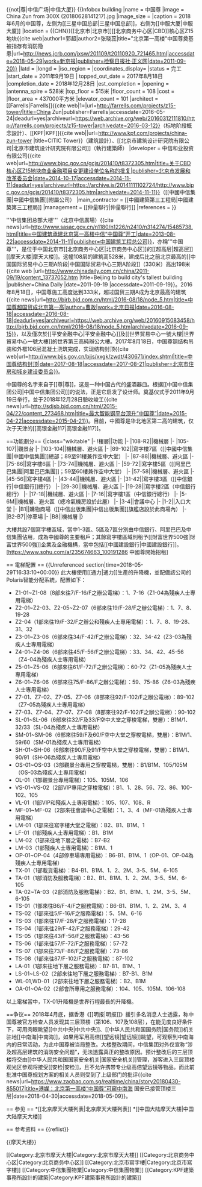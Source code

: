 {{not|尊|中信广场|中信大厦}}
{{Infobox building
|name        = 中国尊
|image              = China Zun from 300X (20180628141217).jpg
|image_size         = 
|caption            = 2018年6月的中国尊，左侧为[[三星中国总部|三星中国总部]]，右侧为[[中服大厦|中服大厦]]
|location           = {{CHN}}[[北京市|北京市]][[北京商务中心区|CBD]]核心区Z15地块<ref>{{cite web|author1=郭超|author2=张晓蕊|title="北京第一高楼"中国尊奠基 被指存有消防隐患|url=http://news.jcrb.com/jxsw/201109/t20110920_721465.html|accessdate=2018-05-29|work=新京报|publisher=检察日报社·正义网|date=2011-09-20}}</ref>
|latd               = 
|longd              = 
|iso_region         = 
|coordinates_display= 
|status             = 完工
|start_date         = 2011年9月19日
| topped_out_date   = 2017年8月18日
|completion_date    = 2018年12月28日
|est_completion     = 
|opening            =
|antenna_spire      = 528米
|top_floor          = 515米
|floor_count        = 108
|cost               = 
|floor_area         = 437000平方米
|elevator_count     = 101
|architect          = [[Farrells|Farrells]]<ref>{{cite web|1=|url=http://farrells.com/projects/z15-tower/|title=China Zun|publisher=Farrells|accessdate=2016-05-24|deadurl=yes|archiveurl=https://web.archive.org/web/20160312111810/http://farrells.com/projects/z15-tower|archivedate=2016-03-12}}</ref>（标地阶段概念設計）、[[KPF|KPF]]<ref>{{cite web||url=http://www.kpf.com/projects/china-zun-tower |title=CITIC Tower}}</ref>（建筑設計）、[[北京市建筑设计研究院有限公司|北京市建筑设计研究院有限公司]]（執行建築師）
|developer          = 中信和业投资有限公司<ref>{{cite web|url=http://www.bjpc.gov.cn/gcjs/201410/t8372305.htm|title=关于CBD核心区Z15地块商业金融项目变更建设单位名称的批复|publisher=北京市发展和改革委员会|date=2014-10-17|accessdate=2014-11-11|deadurl=yes|archiveurl=https://archive.is/20141111102724/http://www.bjpc.gov.cn/gcjs/201410/t8372305.htm|archivedate=2014-11-11}}</ref>（[[中國中信集團|中國中信集團]]附屬公司）
|main_contractor    = [[中國建築第三工程局|中國建築第三工程局]]
|management         = [[仲量聯行|仲量聯行]]
|references         =
}}

'''中信集团总部大楼'''（北京中信廣場）<ref>{{cite news|url=http://www.sasac.gov.cn/n1180/n1226/n2410/n314274/15485738.html|title=中国建筑承建北京第一高楼中信“中国尊”开工|date=2013-08-22|accessdate=2014-11-11|publisher=中国建筑工程总公司}}</ref>，亦稱'''中国尊'''，是位于中国北京市[[北京商务中心区|北京商务中心区]]的[[超高层|超高层]][[摩天大楼|摩天大楼]]。这幢108层的建筑高528米，建成后比之前北京最高的[[中国国际贸易中心三期A阶段|中国国际贸易中心三期A阶段]]（330米）高出198米<ref name=Xinhua>{{cite web |url=http://www.chinadaily.com.cn/china/2011-09/19/content_13737052.htm |title=Beijing to build city's tallest building |publisher=China Daily |date=2011-09-19 |accessdate=2011-09-19}}</ref>。2016年8月18日，中国尊施工高度达到333米，超过国贸三期A成为北京最高的建筑<ref>{{cite news|url=http://bjrb.bjd.com.cn/html/2016-08/18/node_5.htm|title=中国尊超国贸成北京第一高|author=曹政|work=北京日报|date=2016-08-18|accessdate=2016-08-18|deadurl=yes|archiveurl=https://web.archive.org/web/20160915083458/http://bjrb.bjd.com.cn/html/2016-08/18/node_5.htm|archivedate=2016-09-15}}</ref>，以及僅次於[[平安金融中心|平安金融中心]]及[[世界貿易中心一號大樓|世界貿易中心一號大樓]]的世界第三高純辦公大樓。2017年8月18日，中国尊钢结构吊装和外框106层混凝土浇筑完成，实现结构封顶<ref>{{cite web|url=http://www.bjjs.gov.cn/bjjs/xxgk/zwdt/430671/index.shtml|title=中国尊结构封顶|date=2017-08-18|accessdate=2017-08-21|publisher=北京市住房和城乡建设委员会}}</ref>。

中国尊的名字来自于[[尊|尊]]，这是一种中国古代的盛酒器皿。根据[[中国中信集团公司|中国中信集团公司]]的说法，正是它启发了设计师。奠基仪式于2011年9月19日举行，並于2018年12月28日驗收竣工<ref>{{cite news|url=http://sdjsb.bjd.com.cn/html/2015-04/22/content_273468.htm|title=最大智能钢平台顶升“中国尊”|date=2015-04-22|accessdate=2015-04-21}}</ref>。目前，中國尊是华北地区第二高的建筑，仅次于天津的[[高银金融117|高银金融117]]。

==功能劃分==
{|class="wikitable"
|-
!樓層||功能
|-
|108-R2||機械層
|-
|105-107||觀景台
|-
|103-104||機械層、避火區
|-
|89-102||寫字樓7區（[[中國中信集團|中國中信集團]]總部；89至91樓兼作空中大堂）
|-
|87-88||機械層、避火區
|-
|75-86||寫字樓6區
|-
|73-74||機械層、避火區
|-
|59-72||寫字樓5區（[[阿里巴巴集團|阿里巴巴集團]]；59至60樓兼作空中大堂）
|-
|57-58||機械層、避火區
|-
|45-56||寫字樓4區
|-
|43-44||機械層、避火區
|-
|31-42||寫字樓3區（[[中信銀行|中信銀行]]總行）
|-
|29-30||機械層、避火區
|-
|19-28||寫字樓2區（中信銀行總行）
|-
|17-18||機械層、避火區
|-
|7-16||寫字樓1區（中信銀行總行）
|-
|5-6M||機械層、避火區（總冷氣機房設於此層）
|-
|3-4||會議中心
|-
|1-2||入口大堂
|-
|B1||購物商場（[[中信出版集團|中信出版集團]]旗艦店設於此商場內）
|-
|B2-B7||停車場
|-
|B8||機械層
|}

大樓共設7個寫字樓區域，當中1-3區、5區及7區分別由中信銀行、阿里巴巴及中信集團佔用，成為中國尊的主要租戶；其餘寫字樓區域則租予[[財富世界500強|財富世界500強]]企業及金融機構，當中包括[[中國建設銀行|中國建設銀行]]。
<ref>[https://www.sohu.com/a/235674663_100191286 中國尊開始招租]</ref>

== 電梯配置 ==
{{Unreferenced section|time=2018-05-29T16:33:10+00:00}}
此大樓使用[[通力|通力]]生產的升降機，並配備該公司的Polaris智能分配系統，配置如下：
* Z1-01~Z1-08（8部來往7/F-16/F之辦公電梯）：1、7-16（Z1-04為殘疾人士專用電梯）
* Z2-01~Z2-03、Z2-05~Z2-07（6部來往19/F-28/F之辦公電梯）：1、7、8、19-28
* Z2-04（1部來往19/F-32/F之辦公和殘疾人士專用電梯）：1、7、8、19-28、31、32
* Z3-01~Z3-06（6部來往34/F-42/F之辦公電梯）：32、34-42（Z3-03為殘疾人士專用電梯）
* Z4-01~Z4-06（6部來往45/F-56/F之辦公電梯）：33、34、42、45-56（Z4-04為殘疾人士專用電梯）
* Z5-01~Z5-06（6部來往61/F-72/F之辦公電梯）：60-72（Z1-05為殘疾人士專用電梯）
* Z6-01~Z6-06（6部來往75/F-86/F之辦公電梯）：59、75-86（Z6-03為殘疾人士專用電梯）
* Z7-01、Z7-02、Z7-05、Z7-06（8部來往92/F-102/F之辦公電梯）：89-102（Z7-05為殘疾人士專用電梯）
* Z7-03、Z7-04、Z7-07、Z7-08（8部來往92/F-102/F之辦公電梯）：90-102
* SL-01~SL-06（6部來往32/F及33/F空中大堂之穿梭電梯，雙層）：B1M/1、32/33（SL-04為殘疾人士專用電梯）
* SM-01~SM-06（6部來往59/F及60/F空中大堂之穿梭電梯，雙層）：B1M/1、59/60（SM-01為殘疾人士專用電梯）
* SH-01~SH-06（6部來往90/F及91/F空中大堂之穿梭電梯，雙層）：B1M/1、90/91（SH-06為殘疾人士專用電梯）
* OS-01~OS-03（3部觀景台專用之穿梭電梯，雙層）：B1/B1M、105/105M（OS-03為殘疾人士專用電梯）
* OL-01（1部觀景台專用電梯）：105、105M、106
* VS-01~VS-02（2部VIP專用之穿梭電梯）：B1、1、28、56、72、86、100-102、105
* VL-01（1部VIP和殘疾人士專用電梯）：105、107、108、R
* MF-01~MF-02（2部來往會議中心之電梯）：1、3、4（MF-01為殘疾人士專用電梯）
* LM-01（1部來往寫字樓大堂之電梯）：B2、B1、B1M、1
* LF-01（1部殘疾人士專用電梯）：B1、B1M
* LM-02（1部來往地下層之電梯）：B7-B2
* LM-03（1部殘疾人士專用電梯）：B1M、1
* OP-01~OP-04（4部停車場專用電梯）：B6-B1、B1M、1（OP-01、OP-04為殘疾人士專用電梯）
* TX-01（1部載貨電梯）：B4-B1、B1M、1、2、2M、3-5、5M、6-105
* TA-01（1部消防及服務電梯）：B2、B1、B1M、1、2、2M、3-5、5M、6-105
* TA-02~TA-03（2部消防及服務電梯）：B2、B1、B1M、1、2M、3-5、5M、6-105
* TS-01（1部來往B6/F-4/F之服務電梯）：B6-B1、B1M、1、2、2M、3、4
* TS-02（1部來往5/F-16/F之服務電梯）：5、5M、6-16
* TS-03（1部來往17/F-28/F之服務電梯）：17-28
* TS-04（1部來往29/F-42/F之服務電梯）：29-42
* TS-05（1部來往43/F-56/F之服務電梯）：43-56
* TS-06（1部來往57/F-72/F之服務電梯）：57-72
* TS-07（1部來往73/F-86/F之服務電梯）：73-86
* TS-08（1部來往87/F-102/F之服務電梯）：87-102
* LA-01（1部來往地下層之服務電梯）：B7-B1、B1M、1
* LS-01~LS-02（2部來往地下層之服務電梯）：B7-B1、B1M
* WL-01,WD-01（2部來往地下層之服務電梯）：B2、B1M
* OA-01~OA-02（2部會所專用之服務電梯）：104、105、105M、106-108

以上電梯當中，TX-01升降機是世界行程最長的升降機。

==争议==
2018年4月底，据香港《[[明报|明报]]》援引多名消息人士透露，称中国尊被官方检查人员发现其三层顶楼（第106、107及108层），在能见度良好条件下，可用肉眼眺望[[中共中央|中共中央]]、[[中华人民共和国国务院|国务院]]机关驻地[[中南海|中南海]]，如果用军用高倍[[望远镜|望远镜]]眺望，可观察到中南海内的日常活动，为此中国尊被当局整改。大楼整改期间，中信集团对外仅宣称“涉及超高层建筑的消防安全问题”，无法透露真正的整改原因。预计整改后的三层顶楼将交由[[中华人民共和国国家安全机关|国家安全机关]]管理，游客进入三层顶楼观光区参观将接受[[安检|安检]]，且不允许携带专业级高倍望远镜等物品。而此前批准中国尊规划方案的相关人员则受到了上级部门的批评<ref>{{cite news|url=https://www.zaobao.com.sg/realtime/china/story20180430-855017|title=港媒：北京第一高楼“中国尊”可窥中南海 国安已接管顶楼三层|date=2018-04-30|accessdate=2018-05-09}}</ref>。

== 参见 ==
*[[北京摩天大楼列表|北京摩天大楼列表]]
*[[中国大陆摩天大楼|中国大陆摩天大楼]]

== 参考资料 ==
{{reflist}}

{{摩天大楼}}

[[Category:北京市摩天大楼|Category:北京市摩天大楼]]
[[Category:北京商务中心区|Category:北京商务中心区]]
[[Category:北京市寫字樓|Category:北京市寫字樓]]
[[Category:中信集團物業|Category:中信集團物業]]
[[Category:KPF建築事務所設計的建築|Category:KPF建築事務所設計的建築]]